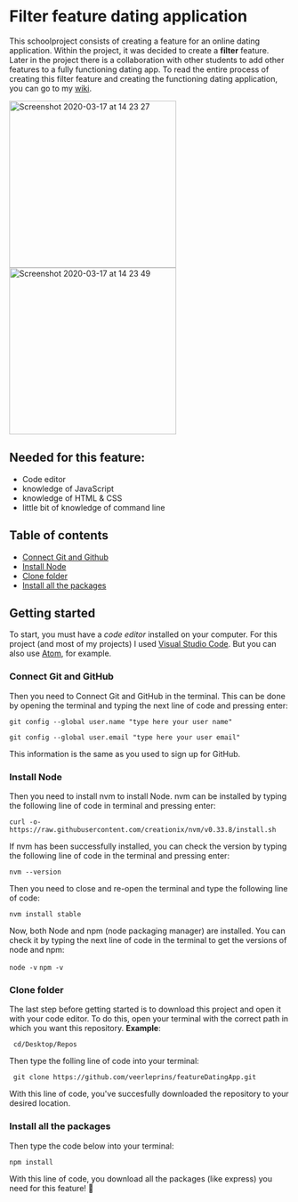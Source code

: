 # Filter feature dating application

This schoolproject consists of creating a feature for an online dating application. Within the project, it was decided to create a **filter** feature. Later in the project there is a collaboration with other students to add other features to a fully functioning dating app. To read the entire process of creating this filter feature and creating the functioning dating application, you can go to my [wiki](https://github.com/veerleprins/featureDatingApp/wiki).

<img width="300" alt="Screenshot 2020-03-17 at 14 23 27" src="https://user-images.githubusercontent.com/35265583/76860255-fed5ef00-685a-11ea-8635-2f70f65f73e3.png">
<img width="300" alt="Screenshot 2020-03-17 at 14 23 49" src="https://user-images.githubusercontent.com/35265583/76860248-fd0c2b80-685a-11ea-85ef-dadbadcaf250.png">

## Needed for this feature:
- Code editor
- knowledge of JavaScript
- knowledge of HTML & CSS
- little bit of knowledge of command line

## Table of contents
- [Connect Git and Github](#connectgitandgithub)
- [Install Node](#installnode)
- [Clone folder](#clonefolder)
- [Install all the packages](#installallthepackages)

## Getting started
To start, you must have a *code editor* installed on your computer. For this project (and most of my projects) I used [Visual Studio Code](https://code.visualstudio.com/download). But you can also use [Atom](https://atom.io/), for example.

### Connect Git and GitHub
Then you need to Connect Git and GitHub in the terminal. This can be done by opening the terminal and typing the next line of code and pressing enter:

```git config --global user.name "type here your user name"```

```git config --global user.email "type here your user email"```

This information is the same as you used to sign up for GitHub.

### Install Node
Then you need to install nvm to install Node. nvm can be installed by typing the following line of code in terminal and pressing enter:

```curl -o- https://raw.githubusercontent.com/creationix/nvm/v0.33.8/install.sh ```

If nvm has been successfully installed, you can check the version by typing the following line of code in the terminal and pressing enter:

```nvm --version```

Then you need to close and re-open the terminal and type the following line of code:

```nvm install stable ```

Now, both Node and npm (node packaging manager) are installed. You can check it by typing the next line of code in the terminal to get the versions of node and npm:

```node -v```
```npm -v```

### Clone folder
The last step before getting started is to download this project and open it with your code editor. To do this, open your terminal with the correct path in which you want this repository. **Example**:

``` cd/Desktop/Repos```

Then type the folling line of code into your terminal:

``` git clone https://github.com/veerleprins/featureDatingApp.git```

With this line of code, you've succesfully downloaded the repository to your desired location.


### Install all the packages
Then type the code below into your terminal:

``` npm install ```

With this line of code, you download all the packages (like express) you need for this feature! :raised_hands: